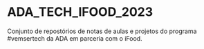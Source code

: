 # ADA_TECH_IFOOD_2023
Conjunto de repostórios de notas de aulas e projetos do programa #vemsertech da ADA em parceria com o iFood.
